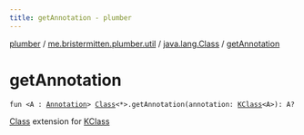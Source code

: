 ```yaml
---
title: getAnnotation - plumber
---
```


[plumber](../../index.html) / [me.bristermitten.plumber.util](../index.html) / [java.lang.Class](index.html) / [getAnnotation](./get-annotation.html)

# getAnnotation

`fun <A : `[`Annotation`](https://kotlinlang.org/api/latest/jvm/stdlib/kotlin/-annotation/index.html)`> `[`Class`](https://docs.oracle.com/javase/6/docs/api/java/lang/Class.html)`<*>.getAnnotation(annotation: `[`KClass`](https://kotlinlang.org/api/latest/jvm/stdlib/kotlin.reflect/-k-class/index.html)`<A>): A?`

[Class](https://docs.oracle.com/javase/6/docs/api/java/lang/Class.html) extension for [KClass](https://kotlinlang.org/api/latest/jvm/stdlib/kotlin.reflect/-k-class/index.html)

